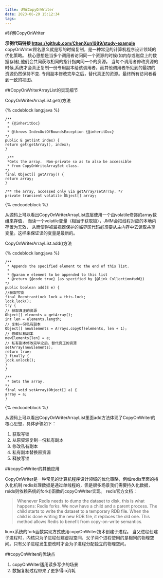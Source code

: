```yaml
---
title: 详解CopyOnWriter
date: 2023-06-20 15:12:34
tags:
---
```

#详解CopyOnWriter

**示例代码链接 https://github.com/ChenXun1989/study-example**
copyOnWriter顾名思义就是写的时候复制，是一种常见的计算机程序设计领域的优化策略。
核心思想是当多个调用者访问同一个资源的时候(如内存或磁盘上的数据存储),他们会共同获取相同的指针指向同一个的资源。
当每个调用者修改资源的时候,系统才会真正复制一份专用副本给该调用者，而其他调用者所见到的最初的资源仍然保持不变.
专用副本修改完毕之后，替代真正的资源。最终所有访问者看到一致的视图。

##CopyOnWriterArrayList的实现细节

CopyOnWriterArrayList.get()方法

{% codeblock  lang:java   %}

    /**
     * {@inheritDoc}
     * 
     * @throws IndexOutOfBoundsException {@inheritDoc}
    */
    public E get(int index) {
    return get(getArray(), index);
    }

     /**
     *Gets the array.  Non-private so as to also be accessible
     * from CopyOnWriteArraySet class.
    */
    final Object[] getArray() {
    return array;
    }

    /** The array, accessed only via getArray/setArray. */
    private transient volatile Object[] array;

{% endcodeblock %}

从源码上可以看出CopyOnWriterArrayList底层使用一个由volatile修饰的array数组来存值，
而读一个volatile变量（相当于获取锁），JMM会把线程对应的本地内存置为无效，
从而使得被监视器保护的临界区代码必须要从主内存中去读取共享变量。这样来保证读的变量是最新的。

CopyOnWriterArrayList.add()方法

{% codeblock  lang:java   %}

    /**
     * Appends the specified element to the end of this list.
     * 
     * @param e element to be appended to this list
     * @return {@code true} (as specified by {@link Collection#add})
    */
    public boolean add(E e) {
    //获取写锁
    final ReentrantLock lock = this.lock;
    lock.lock();
    try {
    // 获取真正的资源
    Object[] elements = getArray();
    int len = elements.length;
    // 复制一份私有副本
    Object[] newElements = Arrays.copyOf(elements, len + 1);
    // 修改私有副本
    newElements[len] = e;
    // 私有副本修改完毕之后，替代真正的资源
    setArray(newElements);
    return true;
    } finally {
    lock.unlock();
    }
    }

    /**
     * Sets the array.
    */
    final void setArray(Object[] a) {
    array = a;
    }

{% endcodeblock %}

从源码上可以看出CopyOnWriterArrayList里面add方法体现了CopyOnWriter的核心思想，具体步骤如下：
1. 获取写锁
2. 从原资源复制一份私有副本
3. 修改私有副本
4. 私有副本替换原资源
5. 释放写锁

##copyOnWriter的其他应用

CopyOnWriter是一种常见的计算机程序设计领域的优化策略，例如redis里面的持久化机制
redis处理数据是通过单线程的，但是很多场景我们需要持久化数据，reids则依赖系统的fork()函数的copyOnWriter实现。
redis官方文档：
> Whenever Redis needs to dump the dataset to disk, this is what happens:
> Redis forks. We now have a child and a parent process.
> The child starts to write the dataset to a temporary RDB file.
> When the child is done writing the new RDB file, it replaces the old one.
> This method allows Redis to benefit from copy-on-write semantics.

liunx系统的fork函数实现方式使用copyOnWriter技术创建子进程。
当父进程创建子进程时，内核只为子进程创建虚拟空间，父子两个进程使用的是相同的物理空间。只有父子进程发生更改时才会为子进程分配独立的物理空间。

##copyOnWriter的优缺点
1. copyOnWriter适用读多写少的场景
2. 数据复制过程带来了更多得io消耗





